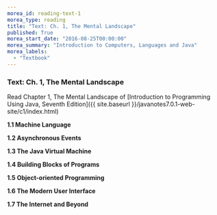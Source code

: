 ```yaml
---
morea_id: reading-text-1
morea_type: reading
title: "Text: Ch. 1, The Mental Landscape"
published: True
morea_start_date: "2016-08-25T00:00:00"
morea_summary: "Introduction to Computers, Languages and Java"
morea_labels: 
  - "Textbook"
---
```


### Text: Ch. 1, The Mental Landscape

Read Chapter 1, The Mental Landscape of [Introduction to Programming Using Java, Seventh Edition]({{ site.baseurl }}/javanotes7.0.1-web-site/c1/index.html)

**1.1 Machine Language**

**1.2 Asynchronous Events**

**1.3 The Java Virtual Machine**

**1.4 Building Blocks of Programs**

**1.5 Object-oriented Programming**

**1.6 The Modern User Interface**

**1.7 The Internet and Beyond**
